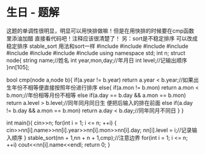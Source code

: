 # 生日 - 题解

这题的单调性很明显，明显可以用快排做嘛！但是在用快排的时候要在cmp函数里添油加醋
直接看代码吧！注释应该很清楚了！
另：sort是不稳定排序 可以改成稳定排序 stable_sort 用法和sort一样
#include<iostream>
#include<cstdlib>
#include<algorithm>
#include<cstring>
#include<vector>
#include<queue>
#include<cmath>
#include<cstdio>
using namespace std;
int n;
struct node{
	string name;//姓名
	int year,mon,day;//年月日
	int level;//记输出顺序
}nn[105];

bool cmp(node a,node b){
	if(a.year != b.year)
	return a.year < b.year;//如果出生年份不相等便直接按照年份进行排序
	else{
	if(a.mon != b.mon) return a.mon < b.mon;//年份相等月份不相等
	else if(a.day == b.day && a.mon == b.mon) return a.level > b.level;//同年同月同日生 便把后输入的排在前面
	else if(a.day != b.day && a.mon == b.mon) return a.day < b.day;//同年同月不同日
	}
}

int main(){
	cin>>n;
	for(int i = 1; i <= n; ++i)
	{
		cin>>nn[i].name>>nn[i].year>>nn[i].mon>>nn[i].day;
		nn[i].level = i;//记录输入顺序
	}
	stable_sort(nn + 1,nn + n + 1,cmp);//注意边界
	for(int i = 1; i <= n; ++i) cout<<nn[i].name<<endl;
	return 0;
}


 